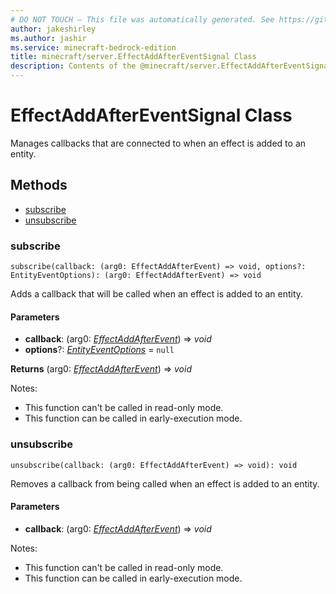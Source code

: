 ```yaml
---
# DO NOT TOUCH — This file was automatically generated. See https://github.com/mojang/minecraftapidocsgenerator to modify descriptions, examples, etc.
author: jakeshirley
ms.author: jashir
ms.service: minecraft-bedrock-edition
title: minecraft/server.EffectAddAfterEventSignal Class
description: Contents of the @minecraft/server.EffectAddAfterEventSignal class.
---
```

# EffectAddAfterEventSignal Class

Manages callbacks that are connected to when an effect is added to an entity.

## Methods
- [subscribe](#subscribe)
- [unsubscribe](#unsubscribe)

### **subscribe**
`
subscribe(callback: (arg0: EffectAddAfterEvent) => void, options?: EntityEventOptions): (arg0: EffectAddAfterEvent) => void
`

Adds a callback that will be called when an effect is added to an entity.

#### **Parameters**
- **callback**: (arg0: [*EffectAddAfterEvent*](EffectAddAfterEvent.md)) => *void*
- **options**?: [*EntityEventOptions*](EntityEventOptions.md) = `null`

**Returns** (arg0: [*EffectAddAfterEvent*](EffectAddAfterEvent.md)) => *void*
  
Notes:
- This function can't be called in read-only mode.
- This function can be called in early-execution mode.

### **unsubscribe**
`
unsubscribe(callback: (arg0: EffectAddAfterEvent) => void): void
`

Removes a callback from being called when an effect is added to an entity.

#### **Parameters**
- **callback**: (arg0: [*EffectAddAfterEvent*](EffectAddAfterEvent.md)) => *void*
  
Notes:
- This function can't be called in read-only mode.
- This function can be called in early-execution mode.
